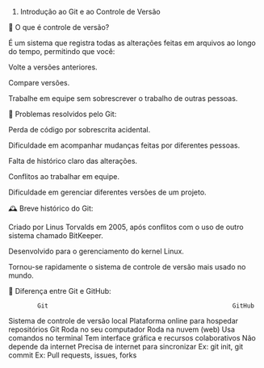 1. Introdução ao Git e ao Controle de Versão

🔄 O que é controle de versão?

É um sistema que registra todas as alterações feitas em arquivos ao longo do tempo, permitindo que você:

Volte a versões anteriores.

Compare versões.

Trabalhe em equipe sem sobrescrever o trabalho de outras pessoas.

🧩 Problemas resolvidos pelo Git:

Perda de código por sobrescrita acidental.

Dificuldade em acompanhar mudanças feitas por diferentes pessoas.

Falta de histórico claro das alterações.

Conflitos ao trabalhar em equipe.

Dificuldade em gerenciar diferentes versões de um projeto.

🕰️ Breve histórico do Git:

Criado por Linus Torvalds em 2005, após conflitos com o uso de outro sistema chamado BitKeeper.

Desenvolvido para o gerenciamento do kernel Linux.

Tornou-se rapidamente o sistema de controle de versão mais usado no mundo.

🔧 Diferença entre Git e GitHub:

            Git	                                                  GitHub
Sistema de controle de versão local         	Plataforma online para hospedar repositórios Git
Roda no seu computador	                        Roda na nuvem (web)
Usa comandos no terminal	                    Tem interface gráfica e recursos colaborativos
Não depende da internet	                        Precisa de internet para sincronizar
Ex: git init, git commit	                    Ex: Pull requests, issues, forks